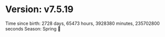 # Version: v7.5.19
Time since birth: 2728 days, 65473 hours, 3928380 minutes, 235702800 seconds
Season: Spring 🌸

